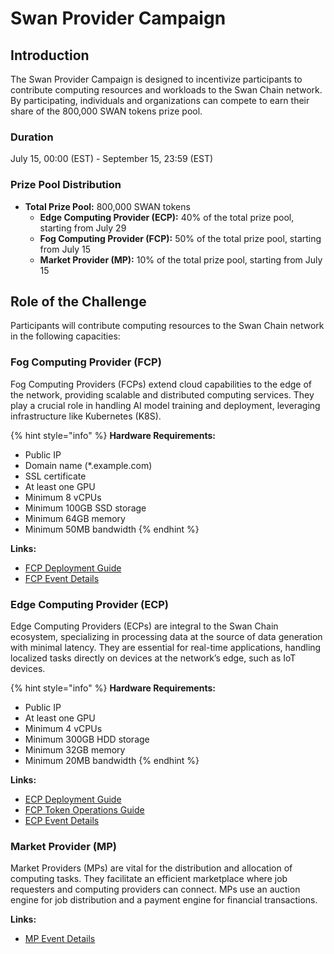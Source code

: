 # Swan Provider Campaign

## Introduction

The Swan Provider Campaign is designed to incentivize participants to contribute computing resources and workloads to the Swan Chain network. By participating, individuals and organizations can compete to earn their share of the 800,000 SWAN tokens prize pool.

### Duration

July 15, 00:00 (EST) - September 15, 23:59 (EST)

### Prize Pool Distribution

* **Total Prize Pool:** 800,000 SWAN tokens
  * **Edge Computing Provider (ECP):** 40% of the total prize pool, starting from July 29
  * **Fog Computing Provider (FCP):** 50% of the total prize pool, starting from July 15
  * **Market Provider (MP):** 10% of the total prize pool, starting from July 15

## Role of the Challenge

Participants will contribute computing resources to the Swan Chain network in the following capacities:

### Fog Computing Provider (FCP)

Fog Computing Providers (FCPs) extend cloud capabilities to the edge of the network, providing scalable and distributed computing services. They play a crucial role in handling AI model training and deployment, leveraging infrastructure like Kubernetes (K8S).

{% hint style="info" %}
**Hardware Requirements:**

* Public IP
* Domain name (\*.example.com)
* SSL certificate
* At least one GPU
* Minimum 8 vCPUs
* Minimum 100GB SSD storage
* Minimum 64GB memory
* Minimum 50MB bandwidth
{% endhint %}

**Links:**

* [FCP Deployment Guide](../../../swan-provider/cp-computing-provider/fcp-fog-computing-provider/computing-provider-setup.md)
* [FCP Event Details](../../../swan-provider/cp-computing-provider/fcp-fog-computing-provider/)

### Edge Computing Provider (ECP)

Edge Computing Providers (ECPs) are integral to the Swan Chain ecosystem, specializing in processing data at the source of data generation with minimal latency. They are essential for real-time applications, handling localized tasks directly on devices at the network’s edge, such as IoT devices.

{% hint style="info" %}
**Hardware Requirements:**

* Public IP
* At least one GPU
* Minimum 4 vCPUs
* Minimum 300GB HDD storage
* Minimum 32GB memory
* Minimum 20MB bandwidth
{% endhint %}

**Links:**

* [ECP Deployment Guide](../../../swan-provider/cp-computing-provider/ecp-edge-computing-provider/ecp-setup.md)
* [FCP Token Operations Guide](../../../swan-provider/cp-computing-provider/fcp-fog-computing-provider/fcp-token-operations-guide.md)
* [ECP Event Details](edge-computing-provider-ecp.md)

### Market Provider (MP)

Market Providers (MPs) are vital for the distribution and allocation of computing tasks. They facilitate an efficient marketplace where job requesters and computing providers can connect. MPs use an auction engine for job distribution and a payment engine for financial transactions.

**Links:**

* [MP Event Details](../../../swan-provider/mp-market-provider/)
